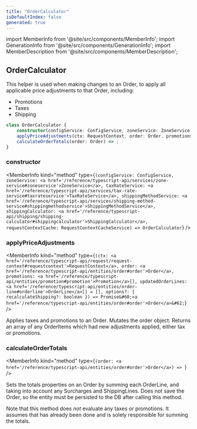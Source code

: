 ```yaml
---
title: "OrderCalculator"
isDefaultIndex: false
generated: true
---
```

<!-- This file was generated from the Vendure source. Do not modify. Instead, re-run the "docs:build" script -->
import MemberInfo from '@site/src/components/MemberInfo';
import GenerationInfo from '@site/src/components/GenerationInfo';
import MemberDescription from '@site/src/components/MemberDescription';


## OrderCalculator

<GenerationInfo sourceFile="packages/core/src/service/helpers/order-calculator/order-calculator.ts" sourceLine="33" packageName="@bb-vendure/core" />

This helper is used when making changes to an Order, to apply all applicable price adjustments to that Order,
including:

- Promotions
- Taxes
- Shipping

```ts title="Signature"
class OrderCalculator {
    constructor(configService: ConfigService, zoneService: ZoneService, taxRateService: TaxRateService, shippingMethodService: ShippingMethodService, shippingCalculator: ShippingCalculator, requestContextCache: RequestContextCacheService)
    applyPriceAdjustments(ctx: RequestContext, order: Order, promotions: Promotion[], updatedOrderLines: OrderLine[] = [], options?: { recalculateShipping?: boolean }) => Promise<Order>;
    calculateOrderTotals(order: Order) => ;
}
```

<div className="members-wrapper">

### constructor

<MemberInfo kind="method" type={`(configService: ConfigService, zoneService: <a href='/reference/typescript-api/services/zone-service#zoneservice'>ZoneService</a>, taxRateService: <a href='/reference/typescript-api/services/tax-rate-service#taxrateservice'>TaxRateService</a>, shippingMethodService: <a href='/reference/typescript-api/services/shipping-method-service#shippingmethodservice'>ShippingMethodService</a>, shippingCalculator: <a href='/reference/typescript-api/shipping/shipping-calculator#shippingcalculator'>ShippingCalculator</a>, requestContextCache: RequestContextCacheService) => OrderCalculator`}   />


### applyPriceAdjustments

<MemberInfo kind="method" type={`(ctx: <a href='/reference/typescript-api/request/request-context#requestcontext'>RequestContext</a>, order: <a href='/reference/typescript-api/entities/order#order'>Order</a>, promotions: <a href='/reference/typescript-api/entities/promotion#promotion'>Promotion</a>[], updatedOrderLines: <a href='/reference/typescript-api/entities/order-line#orderline'>OrderLine</a>[] = [], options?: { recalculateShipping?: boolean }) => Promise&#60;<a href='/reference/typescript-api/entities/order#order'>Order</a>&#62;`}   />

Applies taxes and promotions to an Order. Mutates the order object.
Returns an array of any OrderItems which had new adjustments
applied, either tax or promotions.
### calculateOrderTotals

<MemberInfo kind="method" type={`(order: <a href='/reference/typescript-api/entities/order#order'>Order</a>) => `}   />

Sets the totals properties on an Order by summing each OrderLine, and taking
into account any Surcharges and ShippingLines. Does not save the Order, so
the entity must be persisted to the DB after calling this method.

Note that this method does *not* evaluate any taxes or promotions. It assumes
that has already been done and is solely responsible for summing the
totals.


</div>
